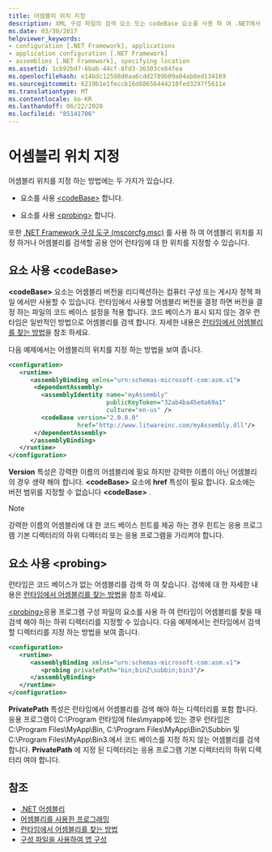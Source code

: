 ```yaml
---
title: 어셈블리 위치 지정
description: XML 구성 파일의 검색 요소 또는 codeBase 요소를 사용 하 여 .NET에서 어셈블리의 위치를 지정 하는 방법을 참조 하세요.
ms.date: 03/30/2017
helpviewer_keywords:
- configuration [.NET Framework], applications
- application configuration [.NET Framework]
- assemblies [.NET Framework], specifying location
ms.assetid: 1cb92bd7-6bab-44cf-8fd3-36303ce84fea
ms.openlocfilehash: e14bdc12598d0aa6cdd2789b09a04ab8ed134169
ms.sourcegitcommit: 6219b1e1feccb16d88656444210fed3297f5611e
ms.translationtype: MT
ms.contentlocale: ko-KR
ms.lasthandoff: 06/22/2020
ms.locfileid: "85141706"
---
```

# <a name="specifying-an-assemblys-location"></a>어셈블리 위치 지정
어셈블리 위치를 지정 하는 방법에는 두 가지가 있습니다.  
  
- 요소를 사용 [\<codeBase>](./file-schema/runtime/codebase-element.md) 합니다.  
  
- 요소를 사용 [\<probing>](./file-schema/runtime/probing-element.md) 합니다.  
  
 또한 [.NET Framework 구성 도구 (mscorcfg.msc)](https://docs.microsoft.com/previous-versions/dotnet/netframework-4.0/2bc0cxhc(v=vs.100)) 를 사용 하 여 어셈블리 위치를 지정 하거나 어셈블리를 검색할 공용 언어 런타임에 대 한 위치를 지정할 수 있습니다.  
  
## <a name="using-the-codebase-element"></a>요소 사용 \<codeBase>  
 **\<codeBase>** 요소는 어셈블리 버전을 리디렉션하는 컴퓨터 구성 또는 게시자 정책 파일 에서만 사용할 수 있습니다. 런타임에서 사용할 어셈블리 버전을 결정 하면 버전을 결정 하는 파일의 코드 베이스 설정을 적용 합니다. 코드 베이스가 표시 되지 않는 경우 런타임은 일반적인 방법으로 어셈블리를 검색 합니다. 자세한 내용은 [런타임에서 어셈블리를 찾는 방법](../deployment/how-the-runtime-locates-assemblies.md)을 참조 하세요.  
  
 다음 예제에서는 어셈블리의 위치를 지정 하는 방법을 보여 줍니다.  
  
```xml  
<configuration>  
   <runtime>  
      <assemblyBinding xmlns="urn:schemas-microsoft-com:asm.v1">  
       <dependentAssembly>  
         <assemblyIdentity name="myAssembly"  
                           publicKeyToken="32ab4ba45e0a69a1"  
                           culture="en-us" />  
         <codeBase version="2.0.0.0"  
                   href="http://www.litwareinc.com/myAssembly.dll"/>  
       </dependentAssembly>  
      </assemblyBinding>  
   </runtime>  
</configuration>  
```  
  
 **Version** 특성은 강력한 이름의 어셈블리에 필요 하지만 강력한 이름이 아닌 어셈블리의 경우 생략 해야 합니다. **\<codeBase>** 요소에 **href** 특성이 필요 합니다. 요소에는 버전 범위를 지정할 수 없습니다 **\<codeBase>** .  
  
> [!NOTE]
> 강력한 이름의 어셈블리에 대 한 코드 베이스 힌트를 제공 하는 경우 힌트는 응용 프로그램 기본 디렉터리의 하위 디렉터리 또는 응용 프로그램을 가리켜야 합니다.  
  
## <a name="using-the-probing-element"></a>요소 사용 \<probing>  
 런타임은 코드 베이스가 없는 어셈블리를 검색 하 여 찾습니다. 검색에 대 한 자세한 내용은 [런타임에서 어셈블리를 찾는 방법](../deployment/how-the-runtime-locates-assemblies.md)을 참조 하세요.  
  
 [\<probing>](./file-schema/runtime/probing-element.md)응용 프로그램 구성 파일의 요소를 사용 하 여 런타임이 어셈블리를 찾을 때 검색 해야 하는 하위 디렉터리를 지정할 수 있습니다. 다음 예제에서는 런타임에서 검색할 디렉터리를 지정 하는 방법을 보여 줍니다.  
  
```xml  
<configuration>  
   <runtime>  
      <assemblyBinding xmlns="urn:schemas-microsoft-com:asm.v1">  
         <probing privatePath="bin;bin2\subbin;bin3"/>  
      </assemblyBinding>  
   </runtime>  
</configuration>  
```  
  
 **PrivatePath** 특성은 런타임에서 어셈블리를 검색 해야 하는 디렉터리를 포함 합니다. 응용 프로그램이 C:\Program 런타임에 files\myapp에 있는 경우 런타임은 C:\Program Files\MyApp\Bin, C:\Program Files\MyApp\Bin2\Subbin 및 C:\Program Files\MyApp\Bin3.에서 코드 베이스를 지정 하지 않는 어셈블리를 검색 합니다. **PrivatePath** 에 지정 된 디렉터리는 응용 프로그램 기본 디렉터리의 하위 디렉터리 여야 합니다.  
  
## <a name="see-also"></a>참조

- [.NET 어셈블리](../../standard/assembly/index.md)
- [어셈블리를 사용한 프로그래밍](../../standard/assembly/index.md)
- [런타임에서 어셈블리를 찾는 방법](../deployment/how-the-runtime-locates-assemblies.md)
- [구성 파일을 사용하여 앱 구성](index.md)
